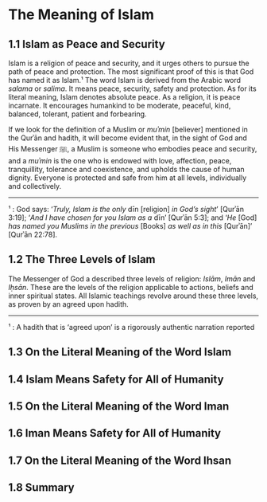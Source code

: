 # The Meaning of Islam

## 1.1 Islam as Peace and Security

Islam is a religion of peace and security, and it urges others to pursue the path of peace and protection. The most significant proof of this is that God has named it as Islam.¹ The word Islam is derived from the Arabic word *salama* or *salima*. It means peace, security, safety and protection. As for its literal meaning, Islam denotes absolute peace. As a religion, it is peace incarnate. It encourages humankind to be moderate, peaceful, kind, balanced, tolerant, patient and forbearing.

If we look for the definition of a Muslim or *muʾmin* [believer] mentioned in the Qurʾān and hadith, it will become evident that, in the sight of God and His Messenger ﷺ, a Muslim is someone who embodies peace and security, and a *muʾmin* is the one who is endowed with love, affection, peace, tranquillity, tolerance and coexistence, and upholds the cause of human dignity. Everyone is protected and safe from him at all levels, individually and collectively.

--------

¹ : God says: ‘*Truly, Islam is the only* dīn [religion] *in God’s sight*’ [Qurʾān
3:19]; ‘*And I have chosen for you Islam as a* dīn’ [Qurʾān 5:3]; and ‘*He*
[God] *has named you Muslims in the previous* [Books] *as well as in this*
[Qurʾān]’ [Qurʾān 22:78].

## 1.2 The Three Levels of Islam

The Messenger of God a described three levels of religion: *Islām*,
*Imān* and *Iḥsān*. These are the levels of the religion applicable
to actions, beliefs and inner spiritual states. All Islamic teachings
revolve around these three levels, as proven by an agreed upon
hadith.

--------

¹ : A hadith that is ‘agreed upon’ is a rigorously authentic narration reported

## 1.3 On the Literal Meaning of the Word Islam



## 1.4 Islam Means Safety for All of Humanity



## 1.5 On the Literal Meaning of the Word Iman



## 1.6 Iman Means Safety for All of Humanity



## 1.7 On the Literal Meaning of the Word Ihsan



## 1.8 Summary


